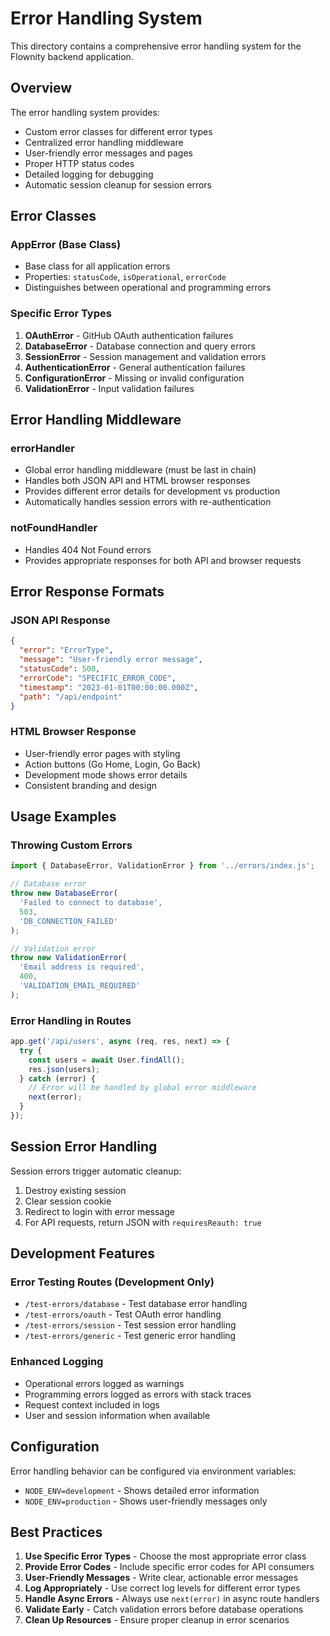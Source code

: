 # Error Handling System

This directory contains a comprehensive error handling system for the Flownity backend application.

## Overview

The error handling system provides:
- Custom error classes for different error types
- Centralized error handling middleware
- User-friendly error messages and pages
- Proper HTTP status codes
- Detailed logging for debugging
- Automatic session cleanup for session errors

## Error Classes

### AppError (Base Class)
- Base class for all application errors
- Properties: `statusCode`, `isOperational`, `errorCode`
- Distinguishes between operational and programming errors

### Specific Error Types

1. **OAuthError** - GitHub OAuth authentication failures
2. **DatabaseError** - Database connection and query errors
3. **SessionError** - Session management and validation errors
4. **AuthenticationError** - General authentication failures
5. **ConfigurationError** - Missing or invalid configuration
6. **ValidationError** - Input validation failures

## Error Handling Middleware

### errorHandler
- Global error handling middleware (must be last in chain)
- Handles both JSON API and HTML browser responses
- Provides different error details for development vs production
- Automatically handles session errors with re-authentication

### notFoundHandler
- Handles 404 Not Found errors
- Provides appropriate responses for both API and browser requests

## Error Response Formats

### JSON API Response
```json
{
  "error": "ErrorType",
  "message": "User-friendly error message",
  "statusCode": 500,
  "errorCode": "SPECIFIC_ERROR_CODE",
  "timestamp": "2023-01-01T00:00:00.000Z",
  "path": "/api/endpoint"
}
```

### HTML Browser Response
- User-friendly error pages with styling
- Action buttons (Go Home, Login, Go Back)
- Development mode shows error details
- Consistent branding and design

## Usage Examples

### Throwing Custom Errors
```typescript
import { DatabaseError, ValidationError } from '../errors/index.js';

// Database error
throw new DatabaseError(
  'Failed to connect to database',
  503,
  'DB_CONNECTION_FAILED'
);

// Validation error
throw new ValidationError(
  'Email address is required',
  400,
  'VALIDATION_EMAIL_REQUIRED'
);
```

### Error Handling in Routes
```typescript
app.get('/api/users', async (req, res, next) => {
  try {
    const users = await User.findAll();
    res.json(users);
  } catch (error) {
    // Error will be handled by global error middleware
    next(error);
  }
});
```

## Session Error Handling

Session errors trigger automatic cleanup:
1. Destroy existing session
2. Clear session cookie
3. Redirect to login with error message
4. For API requests, return JSON with `requiresReauth: true`

## Development Features

### Error Testing Routes (Development Only)
- `/test-errors/database` - Test database error handling
- `/test-errors/oauth` - Test OAuth error handling
- `/test-errors/session` - Test session error handling
- `/test-errors/generic` - Test generic error handling

### Enhanced Logging
- Operational errors logged as warnings
- Programming errors logged as errors with stack traces
- Request context included in logs
- User and session information when available

## Configuration

Error handling behavior can be configured via environment variables:
- `NODE_ENV=development` - Shows detailed error information
- `NODE_ENV=production` - Shows user-friendly messages only

## Best Practices

1. **Use Specific Error Types** - Choose the most appropriate error class
2. **Provide Error Codes** - Include specific error codes for API consumers
3. **User-Friendly Messages** - Write clear, actionable error messages
4. **Log Appropriately** - Use correct log levels for different error types
5. **Handle Async Errors** - Always use `next(error)` in async route handlers
6. **Validate Early** - Catch validation errors before database operations
7. **Clean Up Resources** - Ensure proper cleanup in error scenarios